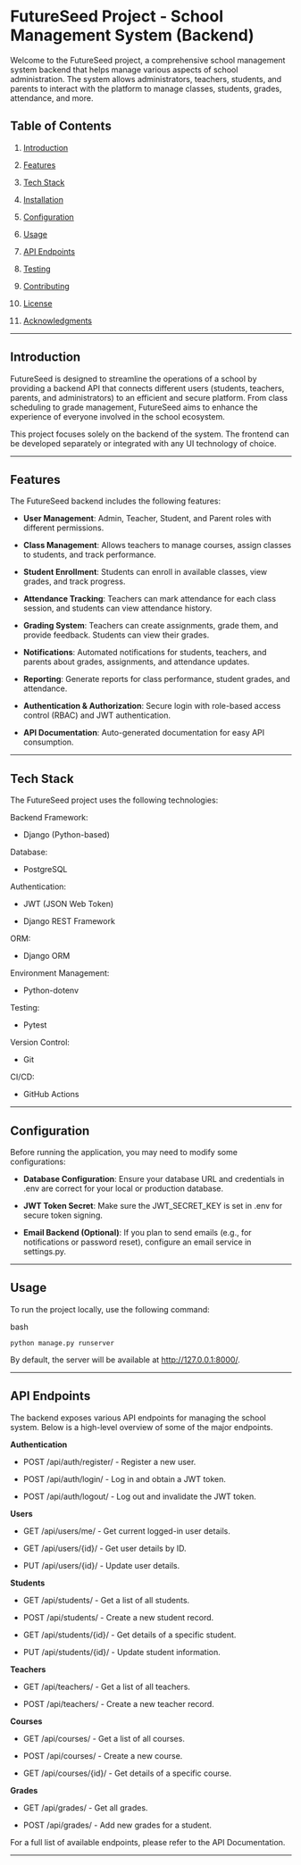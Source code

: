 ﻿# **FutureSeed Project - School Management System (Backend)**
Welcome to the FutureSeed project, a comprehensive school management system backend that helps manage various aspects of school administration. The system allows administrators, teachers, students, and parents to interact with the platform to manage classes, students, grades, attendance, and more.

## **Table of Contents**
1. [Introduction](#introduction)

2. [Features](#features)

3. [Tech Stack](#tech-stack)

4. [Installation](#installation)

5. [Configuration](#configuration)

6. [Usage](#usage)

7. [API Endpoints](#api-endpoints)

8. [Testing](#testing)

9. [Contributing](#contributing)

10. [License](#license)

11. [Acknowledgments](#acknowledgements)

---

## **Introduction**
FutureSeed is designed to streamline the operations of a school by providing a backend API that connects different users (students, teachers, parents, and administrators) to an efficient and secure platform. From class scheduling to grade management, FutureSeed aims to enhance the experience of everyone involved in the school ecosystem.

This project focuses solely on the backend of the system. The frontend can be developed separately or integrated with any UI technology of choice.

---

## **Features**
The FutureSeed backend includes the following features:

- **User Management**: Admin, Teacher, Student, and Parent roles with different permissions.

- **Class Management**: Allows teachers to manage courses, assign classes to students, and track performance.

- **Student Enrollment**: Students can enroll in available classes, view grades, and track progress.

- **Attendance Tracking**: Teachers can mark attendance for each class session, and students can view attendance history.

- **Grading System**: Teachers can create assignments, grade them, and provide feedback. Students can view their grades.

- **Notifications**: Automated notifications for students, teachers, and parents about grades, assignments, and attendance updates.

- **Reporting**: Generate reports for class performance, student grades, and attendance.

- **Authentication & Authorization**: Secure login with role-based access control (RBAC) and JWT authentication.

- **API Documentation**: Auto-generated documentation for easy API consumption.

---

## **Tech Stack**
The FutureSeed project uses the following technologies:

Backend Framework:

- Django (Python-based)

Database:

- PostgreSQL

Authentication:

- JWT (JSON Web Token)

- Django REST Framework

ORM:

- Django ORM

Environment Management:

- Python-dotenv

Testing:

- Pytest

Version Control:

- Git

CI/CD:

- GitHub Actions

---

## **Configuration**
Before running the application, you may need to modify some configurations:

- **Database Configuration**: Ensure your database URL and credentials in .env are correct for your local or production database.

- **JWT Token Secret**: Make sure the JWT_SECRET_KEY is set in .env for secure token signing.

- **Email Backend (Optional)**: If you plan to send emails (e.g., for notifications or password reset), configure an email service in settings.py.

---

## **Usage**
To run the project locally, use the following command:

bash
```
python manage.py runserver
```

By default, the server will be available at http://127.0.0.1:8000/.

---


## **API Endpoints**
The backend exposes various API endpoints for managing the school system. Below is a high-level overview of some of the major endpoints.

**Authentication**
- POST /api/auth/register/ - Register a new user.

- POST /api/auth/login/ - Log in and obtain a JWT token.

- POST /api/auth/logout/ - Log out and invalidate the JWT token.

**Users**
- GET /api/users/me/ - Get current logged-in user details.

- GET /api/users/{id}/ - Get user details by ID.

- PUT /api/users/{id}/ - Update user details.

**Students**
- GET /api/students/ - Get a list of all students.

- POST /api/students/ - Create a new student record.

- GET /api/students/{id}/ - Get details of a specific student.

- PUT /api/students/{id}/ - Update student information.

**Teachers**
- GET /api/teachers/ - Get a list of all teachers.

- POST /api/teachers/ - Create a new teacher record.

**Courses**
- GET /api/courses/ - Get a list of all courses.

- POST /api/courses/ - Create a new course.

- GET /api/courses/{id}/ - Get details of a specific course.

**Grades**
- GET /api/grades/ - Get all grades.

- POST /api/grades/ - Add new grades for a student.

For a full list of available endpoints, please refer to the API Documentation.

---


